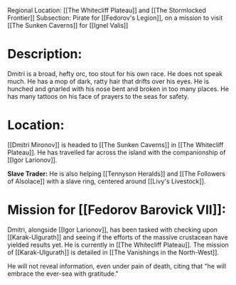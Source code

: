 Regional Location: [[The Whitecliff Plateau]] and [[The Stormlocked Frontier]]
Subsection: Pirate for [[Fedorov's Legion]], on a mission to visit [[The Sunken Caverns]] for [[Ignel Valis]]
# Description:
Dmitri is a broad, hefty orc, too stout for his own race. He does not speak much. He has a mop of dark, ratty hair that drifts over his eyes. He is hunched and gnarled with his nose bent and broken in too many places. He has many tattoos on his face of prayers to the seas for safety. 
# Location:
[[Dmitri Mironov]] is headed to [[The Sunken Caverns]] in [[The Whitecliff Plateau]]. He has travelled far across the island with the companionship of [[Igor Larionov]]. 

**Slave Trader:**
He is also helping [[Tennyson Heralds]] and [[The Followers of Alsolace]] with a slave ring, centered around [[Livy's Livestock]].
# Mission for [[Fedorov Barovick VII]]:
Dmitri, alongside [[Igor Larionov]], has been tasked with checking upon [[Karak-Ulgurath]] and seeing if the efforts of the massive crustacean have yielded results yet. He is currently in [[The Whitecliff Plateau]]. The mission of [[Karak-Ulgurath]] is detailed in [[The Vanishings in the North-West]]. 

He will not reveal information, even under pain of death, citing that "he will embrace the ever-sea with gratitude."